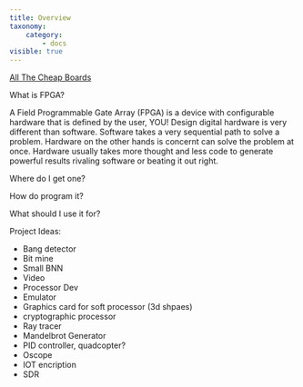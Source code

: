 ```yaml
---
title: Overview
taxonomy:
    category:
        - docs
visible: true
---
```


[All The Cheap Boards](https://joelw.id.au/FPGA/CheapFPGADevelopmentBoards)

What is FPGA?

A Field Programmable Gate Array (FPGA) is a device with configurable hardware that is defined by the user, YOU!
Design digital hardware is very different than software.
Software takes a very sequential path to solve a problem.
Hardware on the other hands is concernt can solve the problem at once.
Hardware usually takes more thought and less code to generate powerful results rivaling software or beating it out right.

Where do I get one?

How do program it?

What should I use it for?

Project Ideas:
* 	Bang detector
* 	Bit mine
* 	Small BNN
* 	Video
* 	Processor Dev
* 	Emulator
* 	Graphics card for soft processor (3d shpaes)
* 	cryptographic processor
* 	Ray tracer
* 	Mandelbrot Generator
* 	PID controller, quadcopter?
* 	Oscope
* 	IOT encription
* 	SDR
